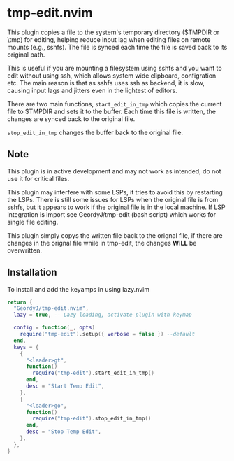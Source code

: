 # tmp-edit.nvim

This plugin copies a file to the system's temporary directory ($TMPDIR or \tmp)
for editing, helping reduce input lag when editing files on remote mounts (e.g.,
sshfs). The file is synced each time the file is saved back to its original path.

This is useful if you are mounting a filesystem using sshfs and you want to edit
without using ssh, which allows system wide clipboard, configration etc. The
main reason is that as sshfs uses ssh as backend, it is slow, causing input lags
and jitters even in the lightest of editors.

There are two main functions, `start_edit_in_tmp` which copies the current file
to $TMPDIR and sets it to the buffer. Each time this file is written, the
changes are synced back to the original file.

`stop_edit_in_tmp` changes the buffer back to the original file.

## Note

This plugin is in active development and may not work as intended, do not use it
for critical files.

This plugin may interfere with some LSPs, it tries to avoid this by restarting
the LSPs. There is still some issues for LSPs when the original file is from
sshfs, but it appears to work if the original file is in the local machine.
If LSP integration is import see GeordyJ/tmp-edit (bash script) which works
for single file editing.

This plugin simply copys the written file back to the orignal file, if there are
changes in the orignal file while in tmp-edit, the changes **WILL** be overwritten.

## Installation

To install and add the keyamps in using lazy.nvim

```lua
return {
  "GeordyJ/tmp-edit.nvim",
  lazy = true, -- Lazy loading, activate plugin with keymap

  config = function(_, opts)
    require("tmp-edit").setup({ verbose = false }) --default
  end,
  keys = {
    {
      "<leader>gt",
      function()
        require("tmp-edit").start_edit_in_tmp()
      end,
      desc = "Start Temp Edit",
    },
    {
      "<leader>go",
      function()
        require("tmp-edit").stop_edit_in_tmp()
      end,
      desc = "Stop Temp Edit",
    },
  },
}
```
